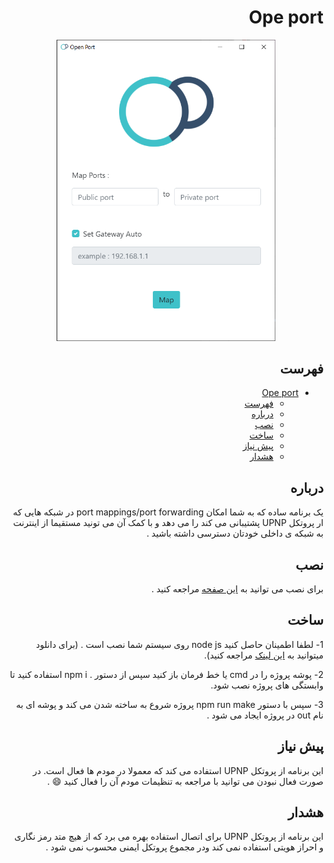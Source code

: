 <div dir="rtl">
  
# Ope port 

<p align="center">
  <img width="350"  src="./screenshot/OP.png">
</p>
 
## فهرست

- [Ope port](#ope-port)
  - [فهرست](#%d9%81%d9%87%d8%b1%d8%b3%d8%aa)
  - [درباره](#%d8%af%d8%b1%d8%a8%d8%a7%d8%b1%d9%87)
  - [نصب](#%d9%86%d8%b5%d8%a8)
  - [ساخت](#%d8%b3%d8%a7%d8%ae%d8%aa)
  - [پیش نیاز](#%d9%be%db%8c%d8%b4-%d9%86%db%8c%d8%a7%d8%b2)
  - [هشدار](#%d9%87%d8%b4%d8%af%d8%a7%d8%b1)
  

## درباره

یک برنامه ساده که به شما امکان port mappings/port forwarding در شبکه هایی که ار پروتکل UPNP پشتیبانی می کند را می دهد و با کمک آن می تونید مستقیما از اینترنت به شبکه ی داخلی خودتان دسترسی داشته باشید .

## نصب
 
برای نصب می توانید به [این صفحه](https://github.com/alijany/Open-Port/releases/latest) مراجعه کنید . 

## ساخت
 
 1- لطفا اطمینان حاصل کنید   node js روی سیستم شما نصب است . (برای دانلود میتوانید به [این
لینک](https://nodejs.org/en/) مراجعه کنید).

 2- پوشه پروژه را در cmd یا خط فرمان باز کنید سپس از دستور  . npm i استفاده کنید تا وابستگی های
پروژه نصب شود.

 3- سپس با دستور  npm run make پروژه شروع به ساخته شدن می کند و پوشه ای به نام  out در
پروژه ایجاد می شود .  

  
## پیش نیاز

 این برنامه از پروتکل UPNP استفاده می کند که معمولا در مودم ها فعال است. در صورت فعال نبودن می توانید با مراجعه به تنظیمات مودم آن را فعال کنید 😄 .


## هشدار

 این برنامه از پروتکل UPNP برای اتصال استفاده بهره می برد  که از هیچ متد رمز نگاری و احراز هویتی استفاده نمی کند ودر مجموع پروتکل ایمنی محسوب نمی شود .  
